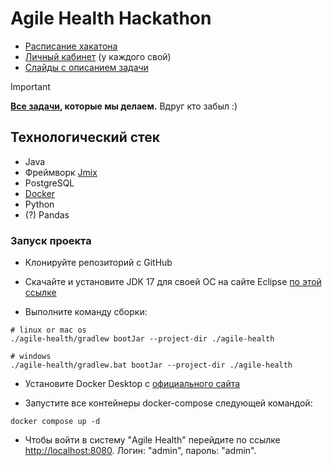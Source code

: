# Agile Health Hackathon
* [Расписание хакатона](https://impulse.t1.ru/hackathons/saint_petersburg_2024)
* [Личный кабинет](https://spb.hackathon-t1.ru/todo) (у каждого свой)
* [Слайды с описанием задачи](https://docs.google.com/presentation/d/1Ixn7mnErgfvu0Kuxk7OUIWIuMWP2KfNRwGEyVObvuwI/edit#slide=id.g3141d0e0588_0_411)

> [!IMPORTANT]
>
> **[Все задачи](TODO.md), которые мы делаем.** Вдруг кто забыл :)
>  


## Технологический стек
* Java
* Фреймворк [Jmix](https://www.jmix.ru)
* PostgreSQL
* [Docker](https://www.docker.com)
* Python
* (?) Pandas

### Запуск проекта

- Клонируйте репозиторий с GitHub

- Скачайте и установите JDK 17 для своей ОС на сайте Eclipse [по этой ссылке](https://adoptium.net/temurin/releases/)

- Выполните команду сборки:

```shell
# linux or mac os
./agile-health/gradlew bootJar --project-dir ./agile-health

# windows 
./agile-health/gradlew.bat bootJar --project-dir ./agile-health
```

- Установите Docker Desktop с [официального сайта](https://www.docker.com/products/docker-desktop/)

- Запустите все контейнеры docker-compose следующей командой:
```shell
docker compose up -d
```

- Чтобы войти в систему "Agile Health" перейдите по ссылке [http://localhost:8080](http://localhost:8080). Логин: "admin", пароль: "admin".

